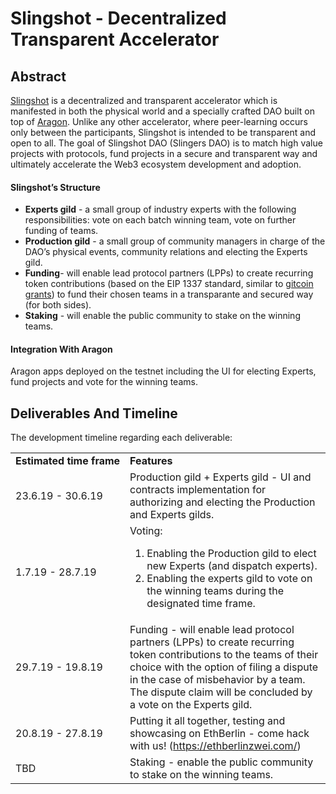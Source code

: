 # Slingshot - Decentralized Transparent Accelerator

## Abstract

[Slingshot](https://www.slinglabs.io/) is a decentralized and transparent accelerator which is manifested in both the physical world and a specially crafted DAO built on top of [Aragon](https://aragon.org/). Unlike any other accelerator, where peer-learning occurs only between the participants, Slingshot is intended to be transparent and open to all. The goal of Slingshot DAO (Slingers DAO) is to match high value projects with protocols, fund projects in a secure and transparent way and ultimately accelerate the Web3 ecosystem development and adoption.


#### **Slingshot’s Structure**



*   **Experts gild** - a small group of industry experts with the following responsibilities: vote on each batch winning team, vote on further funding of teams.
*   **Production gild** -  a small group of community managers in charge of the DAO’s physical events, community relations and electing the Experts gild.
*   **Funding**- will enable lead protocol partners (LPPs) to create recurring token contributions (based on the EIP 1337 standard, similar to [gitcoin grants](https://gitcoin.co/grants/)) to fund their chosen teams in a transparante and secured way (for both sides). 
*   **Staking** - will enable the public community to stake on the winning teams.


#### **Integration With Aragon**
Aragon apps deployed on the testnet including the UI for electing Experts, fund projects and vote for the winning teams.


## Deliverables And Timeline

The development timeline regarding each deliverable:

<table>
  <tr>
   <td nowrap>
    <strong>Estimated time frame</strong>
   </td>
   <td>
    <strong>Features</strong>
   </td>
  </tr>
  <tr>
   <td>
    23.6.19 - 30.6.19
   </td>
   <td>
Production gild + Experts gild -  UI and contracts implementation for authorizing and electing the Production and Experts gilds.


   </td>
  </tr>
  <tr>
   <td>
    1.7.19 - 28.7.19
   </td>
   <td>
    Voting: 
<ol>

<li>Enabling the Production gild to elect new Experts (and dispatch experts).

<li>Enabling the experts gild to vote on the winning teams during the designated time frame.
</li>
</ol>
   </td>
  </tr>
  <tr>
   <td>
    29.7.19 - 19.8.19                   
   </td>
   <td>
Funding - will enable lead protocol partners (LPPs) to create recurring token contributions to the teams of their choice with the option of filing a dispute in the case of misbehavior by a team. The dispute claim will be concluded by a vote on the Experts gild.


   </td>
  </tr>
  <tr>
   <td>
    20.8.19 - 27.8.19     
   </td>
   <td>
Putting it all together, testing and showcasing on EthBerlin - come hack with us! (<a href="https://ethberlinzwei.com/">https://ethberlinzwei.com/</a>)


   </td>
  </tr>
  <tr>
   <td>
    TBD
   </td>
   <td>
Staking - enable the public community to stake on the winning teams.


   </td>
  </tr>
</table>
